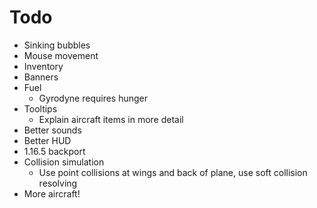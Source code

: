 # Todo

* Sinking bubbles
* Mouse movement
* Inventory
* Banners
* Fuel
    * Gyrodyne requires hunger
* Tooltips
    * Explain aircraft items in more detail
* Better sounds
* Better HUD
* 1.16.5 backport
* Collision simulation
    * Use point collisions at wings and back of plane, use soft collision resolving
* More aircraft!